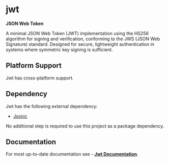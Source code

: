 # jwt

**JSON Web Token**

A minimal JSON Web Token (JWT) implementation using the HS256 algorithm for signing and verification, conforming to the JWS (JSON Web Signature) standard. Designed for secure, lightweight authentication in systems where symmetric key signing is sufficient.

## Platform Support

Jwt has cross-platform support.

## Dependency

Jwt has the following external dependency:

- [Jsonic](https://bitlaabjsonic.web.app/)

No additional step is required to use this project as a package dependency.

## Documentation

For most up-to-date documentation see - [**Jwt Documentation**](https://bitlaabjwt.web.app/).